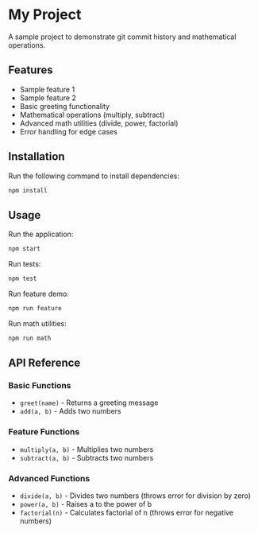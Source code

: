 # My Project

A sample project to demonstrate git commit history and mathematical operations.

## Features

- Sample feature 1
- Sample feature 2
- Basic greeting functionality
- Mathematical operations (multiply, subtract)
- Advanced math utilities (divide, power, factorial)
- Error handling for edge cases

## Installation

Run the following command to install dependencies:

```bash
npm install
```

## Usage

Run the application:

```bash
npm start
```

Run tests:

```bash
npm test
```

Run feature demo:

```bash
npm run feature
```

Run math utilities:

```bash
npm run math
```

## API Reference

### Basic Functions
- `greet(name)` - Returns a greeting message
- `add(a, b)` - Adds two numbers

### Feature Functions
- `multiply(a, b)` - Multiplies two numbers
- `subtract(a, b)` - Subtracts two numbers

### Advanced Functions
- `divide(a, b)` - Divides two numbers (throws error for division by zero)
- `power(a, b)` - Raises a to the power of b
- `factorial(n)` - Calculates factorial of n (throws error for negative numbers)